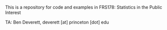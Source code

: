 This is a repository for code and examples in FRS178: Statistics in the Public Interest

TA: Ben Deverett, deverett [at] princeton [dot] edu
